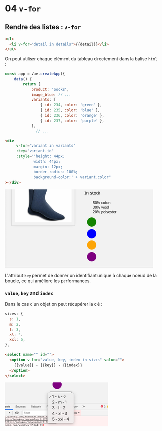 # 04 `v-for`

## Rendre des listes : `v-for`

```html
<ul>
  <li v-for="detail in details">{{detail}}</li>
</ul>
```

On peut utiliser chaque élément du tableau directement dans la balise `html `:

```js
const app = Vue.createApp({
    data() {
        return {
            product: 'Socks',
            image_blue: // ...
            variants: [
                { id: 234, color: 'green' },
                { id: 235, color: 'blue' },
                { id: 236, color: 'orange' },
                { id: 237, color: 'purple' },
            ],
              // ...
```



```html
<div
     v-for="variant in variants"
     :key="variant.id"
     :style="'height: 44px; 
             width: 44px; 
             margin: 12px; 
             border-radius: 100%; 
             background-color:' + variant.color"
></div>
```

<img src="assets/Screenshot 2020-09-21 at 13.34.45.png" alt="Screenshot 2020-09-21 at 13.34.45" style="zoom:67%;" />

L'attribut `key` permet de donner un identifiant unique à chaque noeud de la boucle, ce qui améliore les performances.

### `value`, `key` and `index`

Dans le cas d'un objet on peut récupérer la clé :

```js
sizes: {
  s: 1,
  m: 2,
  l: 3,
  xl: 4,
  xxl: 5,
},
```

```html
<select name="" id="">
  <option v-for="value, key, index in sizes" value="">
    {{value}} - {{key}} - {{index}}
  </option>
</select>
```

<img src="assets/Screenshot 2020-09-21 at 13.42.49.png" alt="Screenshot 2020-09-21 at 13.42.49" style="zoom:67%;" />

